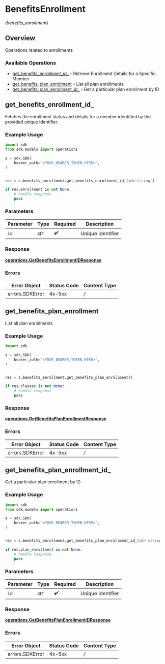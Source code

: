 # BenefitsEnrollment
(*benefits_enrollment*)

## Overview

Operations related to enrollments

### Available Operations

* [get_benefits_enrollment_id_](#get_benefits_enrollment_id_) - Retrieve Enrollment Details for a Specific Member
* [get_benefits_plan_enrollment](#get_benefits_plan_enrollment) - List all plan enrollments
* [get_benefits_plan_enrollment_id_](#get_benefits_plan_enrollment_id_) - Get a particular plan enrollment by ID

## get_benefits_enrollment_id_

Fetches the enrollment status and details for a member identified by the provided unique identifier.

### Example Usage

```python
import sdk
from sdk.models import operations

s = sdk.SDK(
    bearer_auth="<YOUR_BEARER_TOKEN_HERE>",
)


res = s.benefits_enrollment.get_benefits_enrollment_id_(id='string')

if res.enrollment is not None:
    # handle response
    pass
```

### Parameters

| Parameter          | Type               | Required           | Description        |
| ------------------ | ------------------ | ------------------ | ------------------ |
| `id`               | *str*              | :heavy_check_mark: | Unique identifier  |


### Response

**[operations.GetBenefitsEnrollmentIDResponse](../../models/operations/getbenefitsenrollmentidresponse.md)**
### Errors

| Error Object    | Status Code     | Content Type    |
| --------------- | --------------- | --------------- |
| errors.SDKError | 4x-5xx          | */*             |

## get_benefits_plan_enrollment

List all plan enrollments

### Example Usage

```python
import sdk

s = sdk.SDK(
    bearer_auth="<YOUR_BEARER_TOKEN_HERE>",
)


res = s.benefits_enrollment.get_benefits_plan_enrollment()

if res.classes is not None:
    # handle response
    pass
```


### Response

**[operations.GetBenefitsPlanEnrollmentResponse](../../models/operations/getbenefitsplanenrollmentresponse.md)**
### Errors

| Error Object    | Status Code     | Content Type    |
| --------------- | --------------- | --------------- |
| errors.SDKError | 4x-5xx          | */*             |

## get_benefits_plan_enrollment_id_

Get a particular plan enrollment by ID

### Example Usage

```python
import sdk
from sdk.models import operations

s = sdk.SDK(
    bearer_auth="<YOUR_BEARER_TOKEN_HERE>",
)


res = s.benefits_enrollment.get_benefits_plan_enrollment_id_(id='string')

if res.plan_enrollment is not None:
    # handle response
    pass
```

### Parameters

| Parameter          | Type               | Required           | Description        |
| ------------------ | ------------------ | ------------------ | ------------------ |
| `id`               | *str*              | :heavy_check_mark: | Unique identifier  |


### Response

**[operations.GetBenefitsPlanEnrollmentIDResponse](../../models/operations/getbenefitsplanenrollmentidresponse.md)**
### Errors

| Error Object    | Status Code     | Content Type    |
| --------------- | --------------- | --------------- |
| errors.SDKError | 4x-5xx          | */*             |
